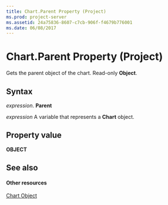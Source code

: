 ```yaml
---
title: Chart.Parent Property (Project)
ms.prod: project-server
ms.assetid: 24a75836-8607-c7cb-906f-f4679b776001
ms.date: 06/08/2017
---
```



# Chart.Parent Property (Project)
Gets the parent object of the chart. Read-only **Object**.

## Syntax

 _expression_. **Parent**

 _expression_ A variable that represents a **Chart** object.


## Property value

 **OBJECT**


## See also


#### Other resources


[Chart Object](chart-object-project.md)
